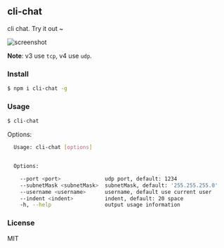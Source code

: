 ## cli-chat

cli chat. Try it out ~

![screenshot](./screenshot.png)

**Note**: v3 use `tcp`, v4 use `udp`.

### Install

```sh
$ npm i cli-chat -g
```

### Usage

```sh
$ cli-chat
```

Options:

```sh
  Usage: cli-chat [options]


  Options:

    --port <port>              udp port, default: 1234
    --subnetMask <subnetMask>  subnetMask, default: '255.255.255.0'
    --username <username>      username, default use current user
    --indent <indent>          indent, default: 20 space
    -h, --help                 output usage information
```

### License

MIT